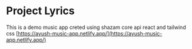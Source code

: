# Project Lyrics

This is a demo music app creted using shazam core api react and tailwind css
[https://ayush-music-app.netlify.app/](https://ayush-music-app.netlify.app/)
